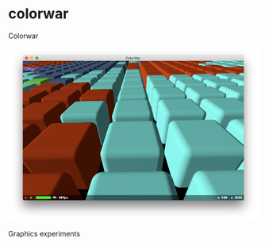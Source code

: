 # colorwar
Colorwar 

![Screen Shot](https://github.com/dreadsword/colorwar/blob/master/Screen%20Shot%202018-01-25%20at%208.43.34%20PM.png)

Graphics experiments

